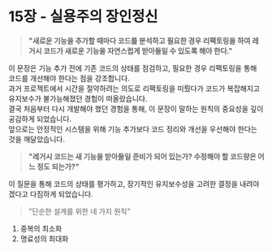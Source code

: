 # 15장 - 실용주의 장인정신

> **"새로운 기능을 추가할 때마다 코드를 분석하고 필요한 경우 리팩토링을 하여 레거시 코드가 새로운 기능을 자연스럽게 받아들일 수 있도록 해야 한다."**

이 문장은 기능 추가 전에 기존 코드의 상태를 점검하고, 필요한 경우 리팩토링을 통해 코드를 개선해야 한다는 점을 강조합니다.  
과거 프로젝트에서 시간을 절약하려는 의도로 리팩토링을 미뤘다가 코드가 복잡해지고 유지보수가 불가능해졌던 경험이 떠올랐습니다.  
결국 처음부터 다시 개발해야 했던 경험을 통해, 이 문장이 말하는 원칙의 중요성을 깊이 공감하게 되었습니다.  
앞으로는 안정적인 시스템을 위해 기능 추가보다 코드 정리와 개선을 우선해야 한다는 것을 깨달았습니다.

> **"레거시 코드는 새 기능을 받아들일 준비가 되어 있는가? 수정해야 할 코드량은 어느 정도 되는가?"**

이 질문을 통해 코드의 상태를 평가하고, 장기적인 유지보수성을 고려한 결정을 내려야겠다고 다짐하게 되었습니다.

> "단순한 설계를 위한 네 가지 원칙"
1. ﻿﻿중복의 최소화
2. ﻿﻿명료성의 최대화
